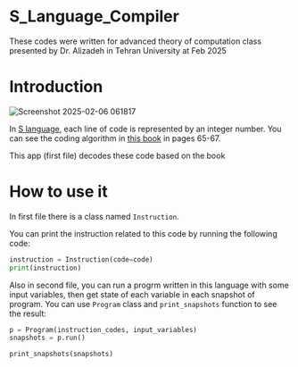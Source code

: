 # S_Language_Compiler
These codes were written for advanced theory of computation class presented by Dr. Alizadeh in Tehran University at Feb 2025

# Introduction
![Screenshot 2025-02-06 061817](https://github.com/user-attachments/assets/db2c7c6a-915f-496c-b920-a1a50795afbb)

In [S language](https://en.wikipedia.org/wiki/S_(programming_language)), each line of code is represented by an integer number. You can see the coding algorithm in [this book](https://books.google.de/books?id=6G_arEqHtysC&printsec=frontcover&redir_esc=y#v=onepage&q&f=false) in pages 65-67.

This app (first file) decodes these code based on the book 

# How to use it
In first file there is a class named `Instruction`.

You can print the instruction related to this code by running the following code:

```python
instruction = Instruction(code=code)
print(instruction)
```

Also in second file, you can run a progrm written in this language with some input variables, then get state of each variable in each snapshot of program.
You can use `Program` class and `print_snapshots` function to see the result: 

```python
p = Program(instruction_codes, input_variables)
snapshots = p.run()

print_snapshots(snapshots)
```
